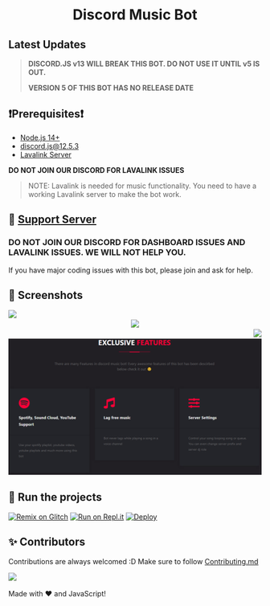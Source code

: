 <h1 align="center"> Discord Music Bot


## Latest Updates

> **DISCORD.JS v13 WILL BREAK THIS BOT. DO NOT USE IT UNTIL v5 IS OUT.**
>
> **VERSION 5 OF THIS BOT HAS NO RELEASE DATE**

## ❗Prerequisites❗
- [Node.js 14+](https://nodejs.org/en/download/)
- discord.js@12.5.3
- [Lavalink Server](https://github.com/freyacodes/Lavalink#server-configuration)

**DO NOT JOIN OUR DISCORD FOR LAVALINK ISSUES**

> NOTE: Lavalink is needed for music functionality. You need to have a working Lavalink server to make the bot work.




## 📝 [Support Server](https://discord.gg/q4HWye6RST)

### **DO NOT JOIN OUR DISCORD FOR DASHBOARD ISSUES AND LAVALINK ISSUES. WE WILL NOT HELP YOU.**

If you have major coding issues with this bot, please join and ask for help.

## 📸 Screenshots

<div align="left"><img src="/assets/Screenshot_1.png"></div><div align="center"><img src="/assets/Screenshot_2.png"></div><div align="right"><img src="/assets/Screenshot_3.png"></div>

<div align="center"><img src="/assets/Features.png"></div>

## 💨 Run the projects

[![Remix on Glitch](https://cdn.glitch.com/2703baf2-b643-4da7-ab91-7ee2a2d00b5b%2Fremix-button.svg)](https://glitch.com/edit/#!/import/github/thundric1/Thundric-x-MusicBot)
[![Run on Repl.it](https://repl.it/badge/github/SudhanPlayz/Discord-MusicBot)](https://repl.it/github/thundric1/Thundric-x-MusicBot)
[![Deploy](https://www.herokucdn.com/deploy/button.svg)](https://heroku.com/deploy?template=https://github.com/thundric1/Thundric-x-MusicBot)

## ✨ Contributors

Contributions are always welcomed :D Make sure to follow [Contributing.md](/CONTRIBUTING.md)

<a href="https://github.com/thundric1/Thundric-x-MusicBot/graphs/contributors">
  <img src="https://contributors-img.web.app/image?repo=thundric1/Discord-MusicBot" />
</a>

Made with :heart: and JavaScript!
